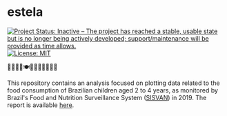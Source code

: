 # estela

<!-- badges: start -->
[![Project Status: Inactive – The project has reached a stable, usable state but is no longer being actively developed; support/maintenance will be provided as time allows.](https://www.repostatus.org/badges/latest/inactive.svg)](https://www.repostatus.org/#inactive)
[![License: MIT](https://img.shields.io/badge/license-MIT-green)](https://choosealicense.com/licenses/mit/)
<!-- badges: end -->

🧒🏽🍎🥦🍽️🥕🍚🍞🍗🍌🧀🍇

This repository contains an analysis focused on plotting data related to the food consumption of Brazilian children aged 2 to 4 years, as monitored by Brazil's Food and Nutrition Surveillance System ([SISVAN](https://sisaps.saude.gov.br/sisvan/)) in 2019. The report is available [here](https://danielvartan.github.io/estela/).
